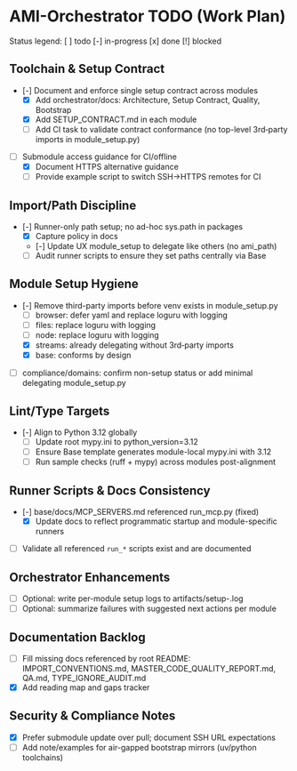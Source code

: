# AMI-Orchestrator TODO (Work Plan)

Status legend: [ ] todo  [-] in-progress  [x] done  [!] blocked

## Toolchain & Setup Contract
- [-] Document and enforce single setup contract across modules
  - [x] Add orchestrator/docs: Architecture, Setup Contract, Quality, Bootstrap
  - [x] Add SETUP_CONTRACT.md in each module
  - [ ] Add CI task to validate contract conformance (no top-level 3rd‑party imports in module_setup.py)
- [ ] Submodule access guidance for CI/offline
  - [x] Document HTTPS alternative guidance
  - [ ] Provide example script to switch SSH→HTTPS remotes for CI

## Import/Path Discipline
- [-] Runner-only path setup; no ad-hoc sys.path in packages
  - [x] Capture policy in docs
  - [-] Update UX module_setup to delegate like others (no ami_path)
  - [ ] Audit runner scripts to ensure they set paths centrally via Base

## Module Setup Hygiene
- [-] Remove third-party imports before venv exists in module_setup.py
  - [ ] browser: defer yaml and replace loguru with logging
  - [ ] files: replace loguru with logging
  - [ ] node: replace loguru with logging
  - [x] streams: already delegating without 3rd‑party imports
  - [x] base: conforms by design
- [ ] compliance/domains: confirm non-setup status or add minimal delegating module_setup.py

## Lint/Type Targets
- [-] Align to Python 3.12 globally
  - [ ] Update root mypy.ini to python_version=3.12
  - [ ] Ensure Base template generates module-local mypy.ini with 3.12
  - [ ] Run sample checks (ruff + mypy) across modules post-alignment

## Runner Scripts & Docs Consistency
- [-] base/docs/MCP_SERVERS.md referenced run_mcp.py (fixed)
  - [x] Update docs to reflect programmatic startup and module-specific runners
- [ ] Validate all referenced `run_*` scripts exist and are documented

## Orchestrator Enhancements
- [ ] Optional: write per-module setup logs to artifacts/setup-<module>.log
- [ ] Optional: summarize failures with suggested next actions per module

## Documentation Backlog
- [ ] Fill missing docs referenced by root README: IMPORT_CONVENTIONS.md, MASTER_CODE_QUALITY_REPORT.md, QA.md, TYPE_IGNORE_AUDIT.md
- [x] Add reading map and gaps tracker

## Security & Compliance Notes
- [x] Prefer submodule update over pull; document SSH URL expectations
- [ ] Add note/examples for air-gapped bootstrap mirrors (uv/python toolchains)
